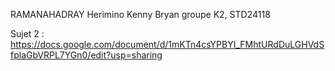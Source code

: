 RAMANAHADRAY Herimino Kenny Bryan
groupe K2, STD24118

Sujet 2 : https://docs.google.com/document/d/1mKTn4csYPBYI_FMhtURdDuLGHVdSfplaGbVRPL7YGn0/edit?usp=sharing